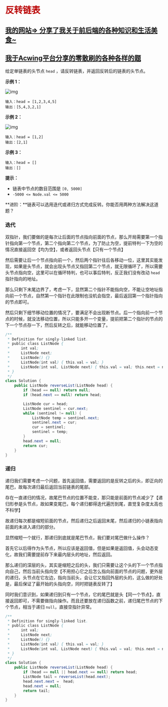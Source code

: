 # <font color='bb000'>反转链表</font>

## [我的网站=> 分享了我关于前后端的各种知识和生活美食~](https://www.fanxy.cloud)

## [我于Acwing平台分享的零散刷的各种各样的题](https://www.acwing.com/blog/content/33005/) 

给定单链表的头节点 `head` ，请反转链表，并返回反转后的链表的头节点。

 

**示例 1：**

![img](https://assets.leetcode.com/uploads/2021/02/19/rev1ex1.jpg)

```
输入：head = [1,2,3,4,5]
输出：[5,4,3,2,1]
```

**示例 2：**

![img](https://assets.leetcode.com/uploads/2021/02/19/rev1ex2.jpg)

```
输入：head = [1,2]
输出：[2,1]
```

**示例 3：**

```
输入：head = []
输出：[]
```

 

**提示：**

- 链表中节点的数目范围是 `[0, 5000]`
- `-5000 <= Node.val <= 5000`

 

**进阶：**链表可以选用迭代或递归方式完成反转。你能否用两种方法解决这道题？



### 迭代

双指针，我们要做的是每次让后面的节点指向前面的节点，那么开局需要第一个指针指向第一个节点，第二个指向第二个节点，为了防止为空，提前特判一下为空的情况直接返回空【均为空】，或者返回头节点【只有一个节点】

然后需要让后一个节点指向前一个，然后两个指针往后各移动一位，这里其实能发现，如果是头节点，就会出现头节点又指回第二个节点，就无限循环了，所以需要头节点指向空，这里可以在循环特判，也可以事后特判，反正我们没有改动 `head` 指针指向的地址。

那么只剩下末尾边界了，考虑一下，显然第二个指针不能指向空，不能让空地址指向前一个节点，自然第一个指针在此限制也没机会指空，最后返回第一个指针指向的节点即可。

然后只剩下细节移动位置的情况了，要满足不会出现断节点。后一个指向前一个节点的时候，就没法移动位置，所以只能多开一个变量，提前把第二个指针的节点的下一个节点存一下，然后反转之后，就能移动位置了。

```java
/**
 * Definition for singly-linked list.
 * public class ListNode {
 *     int val;
 *     ListNode next;
 *     ListNode() {}
 *     ListNode(int val) { this.val = val; }
 *     ListNode(int val, ListNode next) { this.val = val; this.next = next; }
 * }
 */
class Solution {
    public ListNode reverseList(ListNode head) {
        if (head == null) return null;
        if (head.next == null) return head;

        ListNode cur = head;
        ListNode sentinel = cur.next;
        while (sentinel != null) {
            ListNode temp = sentinel.next;
            sentinel.next = cur;
            cur = sentinel;
            sentinel = temp;
        }
        head.next = null;
        return cur;
    }
}
```



### 递归

递归我们需要考虑一个问题，首先返回值，需要返回的是反转之后的头，即正向的尾巴，故每次递归最后返回当前链表的尾部。

存在一直递归的情况，故尾巴节点的位置不能变，那只能是前面的节点减少了【递归形参是头节点，故如果变尾巴，每个递归都得迭代遍历到尾，直觉复杂度太高也不科学】

故递归每次都是缩短前面的节点，然后递归之后返回末尾，然后递归的小链表指向前面的未进入递归的部分。

显然缩短一个就行，那递归到底就是尾巴节点，我们要对尾巴做什么操作？

首先它以后得作为头节点，所以应该是返回值，但是如果是返回值，头会动态变化，故我们需要提前存下来最内层头的地址，然后返回。

那么递归的深层的头，其实是缩短之后的头，我们只需要让这个头的下一个节点指向自己，然后当前头指向空【不用担心它之后怎么指向前面的节点的问题，更外层的递归，头节点在它左边，指向当前头，会让它又指回外层的头的，这么做的好处是，最后保证了最开始的头指向空，同时把链表反转了】

同时我们意识到，如果递归到只有一个节点，它的尾巴就是头【同一个节点】，直接返回即可，不需要做指向操作。而且还要放在递归函数之前，递归尾巴节点的下个节点，相当于递归 `null`，直接空指针异常。

```java
/**
 * Definition for singly-linked list.
 * public class ListNode {
 *     int val;
 *     ListNode next;
 *     ListNode() {}
 *     ListNode(int val) { this.val = val; }
 *     ListNode(int val, ListNode next) { this.val = val; this.next = next; }
 * }
 */
class Solution {
    public ListNode reverseList(ListNode head) {
        if (head == null || head.next == null) return head;
        ListNode tail = reverseList(head.next);
        head.next.next =  head;
        head.next = null;
        return tail;
    }
}
```







